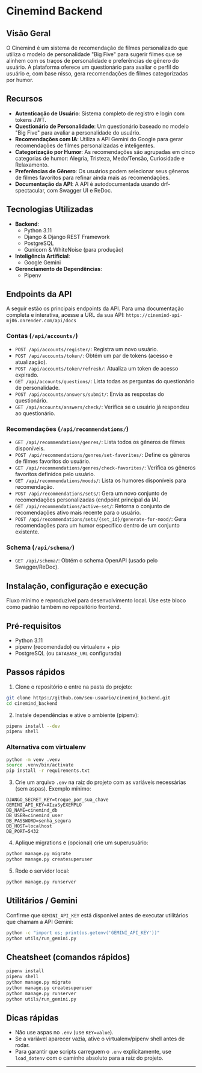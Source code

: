 # Cinemind Backend

## Visão Geral

O Cinemind é um sistema de recomendação de filmes personalizado que utiliza o modelo de personalidade "Big Five" para sugerir filmes que se alinhem com os traços de personalidade e preferências de gênero do usuário. A plataforma oferece um questionário para avaliar o perfil do usuário e, com base nisso, gera recomendações de filmes categorizadas por humor.

## Recursos

* **Autenticação de Usuário**: Sistema completo de registro e login com tokens JWT.
* **Questionário de Personalidade**: Um questionário baseado no modelo "Big Five" para avaliar a personalidade do usuário.
* **Recomendações com IA**: Utiliza a API Gemini do Google para gerar recomendações de filmes personalizadas e inteligentes.
* **Categorização por Humor**: As recomendações são agrupadas em cinco categorias de humor: Alegria, Tristeza, Medo/Tensão, Curiosidade e Relaxamento.
* **Preferências de Gênero**: Os usuários podem selecionar seus gêneros de filmes favoritos para refinar ainda mais as recomendações.
* **Documentação da API**: A API é autodocumentada usando drf-spectacular, com Swagger UI e ReDoc.

## Tecnologias Utilizadas

* **Backend**:
    * Python 3.11
    * Django & Django REST Framework
    * PostgreSQL
    * Gunicorn & WhiteNoise (para produção)
* **Inteligência Artificial**:
    * Google Gemini
* **Gerenciamento de Dependências**:
    * Pipenv

## Endpoints da API

A seguir estão os principais endpoints da API. Para uma documentação completa e interativa, acesse a URL da sua API: `https://cinemind-api-mj06.onrender.com/api/docs`

### Contas (`/api/accounts/`)

* `POST /api/accounts/register/`: Registra um novo usuário.
* `POST /api/accounts/token/`: Obtém um par de tokens (acesso e atualização).
* `POST /api/accounts/token/refresh/`: Atualiza um token de acesso expirado.
* `GET /api/accounts/questions/`: Lista todas as perguntas do questionário de personalidade.
* `POST /api/accounts/answers/submit/`: Envia as respostas do questionário.
* `GET /api/accounts/answers/check/`: Verifica se o usuário já respondeu ao questionário.

### Recomendações (`/api/recommendations/`)

* `GET /api/recommendations/genres/`: Lista todos os gêneros de filmes disponíveis.
* `POST /api/recommendations/genres/set-favorites/`: Define os gêneros de filmes favoritos do usuário.
* `GET /api/recommendations/genres/check-favorites/`: Verifica os gêneros favoritos definidos pelo usuário.
* `GET /api/recommendations/moods/`: Lista os humores disponíveis para recomendação.
* `POST /api/recommendations/sets/`: Gera um novo conjunto de recomendações personalizadas (endpoint principal da IA).
* `GET /api/recommendations/active-set/`: Retorna o conjunto de recomendações ativo mais recente para o usuário.
* `POST /api/recommendations/sets/{set_id}/generate-for-mood/`: Gera recomendações para um humor específico dentro de um conjunto existente.

### Schema (`/api/schema/`)

* `GET /api/schema/`: Obtém o schema OpenAPI (usado pelo Swagger/ReDoc).

## Instalação, configuração e execução

Fluxo mínimo e reproduzível para desenvolvimento local. Use este bloco como padrão também no repositório frontend.

## Pré-requisitos

- Python 3.11
- pipenv (recomendado) ou virtualenv + pip
- PostgreSQL (ou `DATABASE_URL` configurada)

## Passos rápidos

1. Clone o repositório e entre na pasta do projeto:

```bash
git clone https://github.com/seu-usuario/cinemind_backend.git
cd cinemind_backend
```

2. Instale dependências e ative o ambiente (pipenv):

```bash
pipenv install --dev
pipenv shell
```

### Alternativa com virtualenv

```bash
python -m venv .venv
source .venv/bin/activate
pip install -r requirements.txt
```

3. Crie um arquivo `.env` na raiz do projeto com as variáveis necessárias (sem aspas). Exemplo mínimo:

```env
DJANGO_SECRET_KEY=troque_por_sua_chave
GEMINI_API_KEY=AIzaSyEXEMPLO
DB_NAME=cinemind_db
DB_USER=cinemind_user
DB_PASSWORD=senha_segura
DB_HOST=localhost
DB_PORT=5432
```

4. Aplique migrations e (opcional) crie um superusuário:

```bash
python manage.py migrate
python manage.py createsuperuser
```

5. Rode o servidor local:

```bash
python manage.py runserver
```

## Utilitários / Gemini

Confirme que `GEMINI_API_KEY` está disponível antes de executar utilitários que chamam a API Gemini:

```bash
python -c "import os; print(os.getenv('GEMINI_API_KEY'))"
python utils/run_gemini.py
```

## Cheatsheet (comandos rápidos)

```bash
pipenv install
pipenv shell
python manage.py migrate
python manage.py createsuperuser
python manage.py runserver
python utils/run_gemini.py
```

## Dicas rápidas

- Não use aspas no `.env` (use `KEY=value`).
- Se a variável aparecer vazia, ative o virtualenv/pipenv shell antes de rodar.
- Para garantir que scripts carreguem o `.env` explicitamente, use `load_dotenv` com o caminho absoluto para a raiz do projeto.

---
